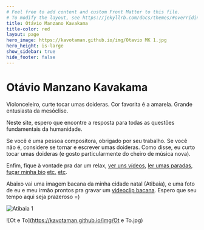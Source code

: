 ```yaml
---
# Feel free to add content and custom Front Matter to this file.
# To modify the layout, see https://jekyllrb.com/docs/themes/#overriding-theme-defaults
title: Otávio Manzano Kavakama 
title-color: red
layout: page
hero_image: https://kavotaman.github.io/img/Otavio MK 1.jpg
hero_height: is-large
show_sidebar: true
hide_footer: false
---
```

# Otávio Manzano Kavakama
Violonceleiro, curte tocar umas doideras. Cor favorita é a amarela. Grande entusiasta da mesóclise.

Neste site, espero que encontre a resposta para todas as questões fundamentais da humanidade.

Se você é uma pessoa compositora, obrigado por seu trabalho. Se você não é, considere se tornar e escrever umas doideras. Como disse, eu curto tocar umas doideras (e gosto particularmente do cheiro de música nova).

Enfim, fique à vontade pra dar um relax, [ver uns vídeos](/br/media.html), [ler umas paradas](/br/blog/), [fuçar minha bio](/br/about/bio.html) [etc.](/br/contact.html) [etc](/br/about/cv.html). 

Abaixo vai uma imagem bacana da minha cidade natal (Atibaia), e uma foto de eu e meu irmão prontos pra gravar um [videoclip bacana](https://youtu.be/wCSFv_tt2NI). Espero que seu tempo aqui seja prazeroso =)

![Atibaia 1](https://kavotaman.github.io/img/Atibaia_1.jpg)

![Ot e To](https://kavotaman.github.io/img/Ot e To.jpg)

